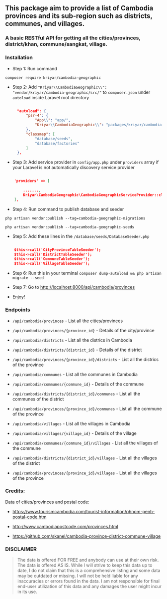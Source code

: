 ## This package aim to provide a list of Cambodia provinces and its sub-region such as districts, communes, and villages.

### A basic RESTful API for getting all the cities/provinces, district/khan, commune/sangkat, village.

### Installation

- Step 1: Run command

`composer require kriyar/cambodia-geographic`

- Step 2: Add `"Kriyar\\CambodiaGeographic\\": "vendor/kriyar/cambodia-geographic/src/"` to `composer.json` under `autoload` inside Laravel root directory

  ```json

    "autoload": {
        "psr-4": {
            "App\\": "app/",
            "Kriyar\\CambodiaGeographic\\": "packages/kriyar/cambodia-geographic/src/"
        },
        "classmap": [
            "database/seeds",
            "database/factories"
        ]
    },

  ```
        
- Step 3: Add service provider in `config/app.php` under `providers` array if your Laravel is not automatically discovery service provider

```json

    'providers' => [
    
        .......,        
        Kriyar\CambodiaGeographic\CambodiaGeographicServiceProvider::class        
    ],

```

- Step 4: Run command to publish database and seeder

`php artisan vendor:publish --tag=cambodia-geographic-migrations`

`php artisan vendor:publish --tag=cambodia-geographic-seeds`

- Step 5: Add these lines in the `/database/seeds/DatabaseSeeder.php`

```json

    $this->call('CityProvinceTableSeeder');
    $this->call('DistrictTableSeeder');
    $this->call('CommuneTableSeeder');
    $this->call('VillageTableSeeder');

```

- Step 6: Run this in your terminal `composer dump-autoload && php artisan migrate --seed`

- Step 7: Go to [http://localhost:8000/api/cambodia/provinces](http://localhost:8000/api/cambodia/provinces)

- Enjoy!


### Endpoints

- `/api/cambodia/provinces` - List all the cities/provinces

- `/api/cambodia/provinces/{province_id}` - Details of the city/province

- `/api/cambodia/districts` - List all the districs in Cambodia

- `/api/cambodia/districts/{district_id}` - Details of the district

- `/api/cambodia/provinces/{province_id}/districts` - List all the districs of the province

- `/api/cambodia/communes` - List all the communes in Cambodia

- `/api/cambodia/communes/{commune_id}` - Details of the commune

- `/api/cambodia/districts/{district_id}/communes` - List all the communes of the district

- `/api/cambodia/provinces/{province_id}/communes` - List all the commune of the province

- `/api/cambodia/villages` - List all the villages in Cambodia

- `/api/cambodia/villages/{village_id}` - Details of the village

- `/api/cambodia/communes/{commune_id}/villages` - List all the villages of the commune

- `/api/cambodia/districts/{district_id}/villages` - List all the villages of the district

- `/api/cambodia/provinces/{province_id}/villages` - List all the villages of the province

### Credits:

Data of cities/provinces and postal code:

- https://www.tourismcambodia.com/tourist-information/phnom-penh-postal-code.htm

- http://www.cambodiapostcode.com/provinces.html

- https://github.com/skanel/cambodia-province-district-commune-village

### DISCLAIMER

> The data is offered FOR FREE and anybody can use at their own risk. 
> The data is offered AS IS. While I will strive to keep this data up to date, I do not claim that this is a comprehensive listing and some data may be outdated or missing. 
> I will not be held liable for any inaccuracies or errors found in the data. I am not responsible for final end-user utilization of this data and any damages the user might incur in its use.


